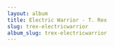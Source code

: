 ```yaml
---
layout: album
title: Electric Warrior - T. Rex
slug: trex-electricwarrior
album_slug: trex-electricwarrior
---
```


